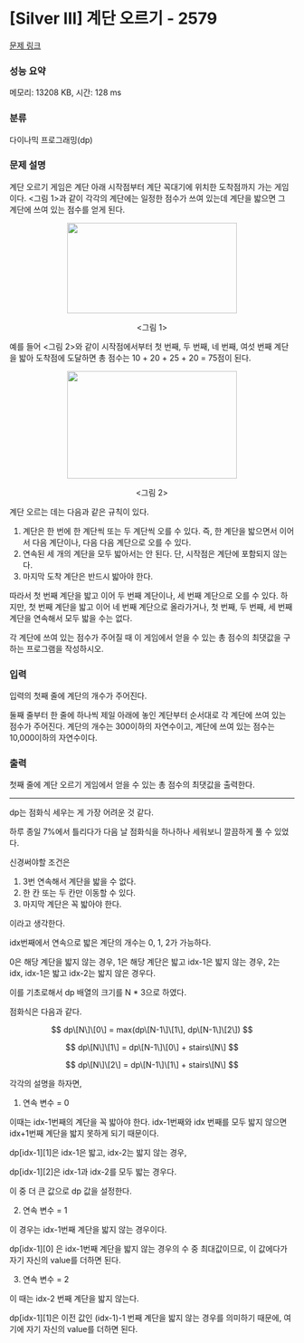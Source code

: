 # [Silver III] 계단 오르기 - 2579 

[문제 링크](https://www.acmicpc.net/problem/2579) 

### 성능 요약

메모리: 13208 KB, 시간: 128 ms

### 분류

다이나믹 프로그래밍(dp)

### 문제 설명

<p>계단 오르기 게임은 계단 아래 시작점부터 계단 꼭대기에 위치한 도착점까지 가는 게임이다. <그림 1>과 같이 각각의 계단에는 일정한 점수가 쓰여 있는데 계단을 밟으면 그 계단에 쓰여 있는 점수를 얻게 된다.</p>

<p style="text-align: center;"><img alt="" src="https://upload.acmicpc.net/7177ea45-aa8d-4724-b256-7b84832c9b97/-/preview/" style="width: 300px; height: 160px;"></p>

<p style="text-align: center;"><그림 1></p>

<p>예를 들어 <그림 2>와 같이 시작점에서부터 첫 번째, 두 번째, 네 번째, 여섯 번째 계단을 밟아 도착점에 도달하면 총 점수는 10 + 20 + 25 + 20 = 75점이 된다.</p>

<p style="text-align: center;"><img alt="" src="https://upload.acmicpc.net/f00b6121-1c25-492e-9bc0-d96377c586b0/-/preview/" style="width: 300px; height: 190px;"></p>

<p style="text-align: center;"><그림 2></p>

<p>계단 오르는 데는 다음과 같은 규칙이 있다.</p>

<ol>
	<li>계단은 한 번에 한 계단씩 또는 두 계단씩 오를 수 있다. 즉, 한 계단을 밟으면서 이어서 다음 계단이나, 다음 다음 계단으로 오를 수 있다.</li>
	<li>연속된 세 개의 계단을 모두 밟아서는 안 된다. 단, 시작점은 계단에 포함되지 않는다.</li>
	<li>마지막 도착 계단은 반드시 밟아야 한다.</li>
</ol>

<p>따라서 첫 번째 계단을 밟고 이어 두 번째 계단이나, 세 번째 계단으로 오를 수 있다. 하지만, 첫 번째 계단을 밟고 이어 네 번째 계단으로 올라가거나, 첫 번째, 두 번째, 세 번째 계단을 연속해서 모두 밟을 수는 없다.</p>

<p>각 계단에 쓰여 있는 점수가 주어질 때 이 게임에서 얻을 수 있는 총 점수의 최댓값을 구하는 프로그램을 작성하시오.</p>

### 입력 

 <p>입력의 첫째 줄에 계단의 개수가 주어진다.</p>

<p>둘째 줄부터 한 줄에 하나씩 제일 아래에 놓인 계단부터 순서대로 각 계단에 쓰여 있는 점수가 주어진다. 계단의 개수는 300이하의 자연수이고, 계단에 쓰여 있는 점수는 10,000이하의 자연수이다.</p>

### 출력 

 <p>첫째 줄에 계단 오르기 게임에서 얻을 수 있는 총 점수의 최댓값을 출력한다.</p>


---
dp는 점화식 세우는 게 가장 어려운 것 같다.


하루 종일 7%에서 틀리다가 다음 날 점화식을 하나하나 세워보니 깔끔하게 풀 수 있었다.

신경써야할 조건은


1.  3번 연속해서 계단을 밟을 수 없다.
2.  한 칸 또는 두 칸만 이동할 수 있다.
3.  마지막 계단은 꼭 밟아야 한다.


이라고 생각한다.


idx번째에서 연속으로 밟은 계단의 개수는 0, 1, 2가 가능하다.


0은 해당 계단을 밟지 않는 경우, 1은 해당 계단은 밟고 idx-1은 밟지 않는 경우, 2는 idx, idx-1은 밟고 idx-2는 밟지 않은 경우다.


이를 기초로해서 dp 배열의 크기를 N \* 3으로 하였다.


점화식은 다음과 같다.



$$ dp\[N\]\[0\] = max(dp\[N-1\]\[1\], dp\[N-1\]\[2\]) $$  

$$ dp\[N\]\[1\] = dp\[N-1\]\[0\] + stairs\[N\] $$  

$$ dp\[N\]\[2\] = dp\[N-1\]\[1\] + stairs\[N\] $$

각각의 설명을 하자면,

1.  연속 변수 = 0

이때는 idx-1번째의 계단을 꼭 밟아야 한다. idx-1번째와 idx 번째를 모두 밟지 않으면 idx+1번째 계단을 밟지 못하게 되기 때문이다.

dp\[idx-1\]\[1\]은 idx-1은 밟고, idx-2는 밟지 않는 경우,

dp\[idx-1\]\[2\]은 idx-1과 idx-2를 모두 밟는 경우다.

이 중 더 큰 값으로 dp 값을 설정한다.

2.  연속 변수 = 1

이 경우는 idx-1번째 계단을 밟지 않는 경우이다.

dp\[idx-1\]\[0\] 은 idx-1번째 계단을 밟지 않는 경우의 수 중 최대값이므로, 이 값에다가 자기 자신의 value를 더하면 된다.

3.  연속 변수 = 2

이 때는 idx-2 번째 계단을 밟지 않는다.

dp\[idx-1\]\[1\]은 이전 값인 (idx-1)-1 번째 계단을 밟지 않는 경우를 의미하기 때문에, 여기에 자기 자신의 value를 더하면 된다.

